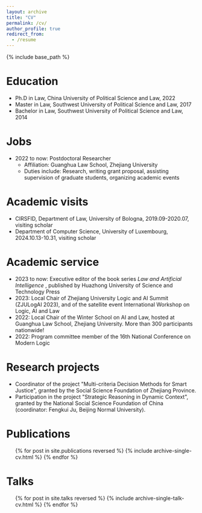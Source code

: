 ```yaml
---
layout: archive
title: "CV"
permalink: /cv/
author_profile: true
redirect_from:
  - /resume
---
```


{% include base_path %}

Education
======
* Ph.D in Law, China University of Political Science and Law, 2022
* Master in Law, Southwest University of Political Science and Law, 2017
* Bachelor in Law, Southwest University of Political Science and Law, 2014


Jobs
======
* 2022 to now: Postdoctoral Researcher
  * Affiliation: Guanghua Law School, Zhejiang University
  * Duties include: Research, writing grant proposal, assisting supervision of graduate students, organizing academic events


Academic visits
======
* CIRSFID, Department of Law, University of Bologna, 2019.09-2020.07, visiting scholar
* Department of Computer Science, University of Luxembourg, 2024.10.13-10.31, visiting scholar


Academic service
======
* 2023 to now: Executive editor of the book series <i> Law and Artificial Intelligence </i>, published by Huazhong University of Science and Technology Press
* 2023: Local Chair of Zhejiang University Logic and AI Summit (ZJULogAI 2023), and of the satellite event International Workshop on Logic, AI and Law
* 2022: Local Chair of the Winter School on AI and Law, hosted at Guanghua Law School, Zhejiang University. More than 300 participants nationwide!
* 2022: Program committee member of the 16th National Conference on Modern Logic


Research projects
======
* Coordinator of the project "Multi-criteria Decision Methods for Smart Justice", granted by the Social Science Foundation of Zhejiang Province.
* Participation in the project "Strategic Reasoning in Dynamic Context", granted by the National Social Science Foundation of China (coordinator: Fengkui Ju, Beijing Normal University).


Publications
======
  <ul>{% for post in site.publications reversed %}
    {% include archive-single-cv.html %}
  {% endfor %}</ul>

  
Talks
======
  <ul>{% for post in site.talks reversed %}
    {% include archive-single-talk-cv.html  %}
  {% endfor %}</ul>
  

